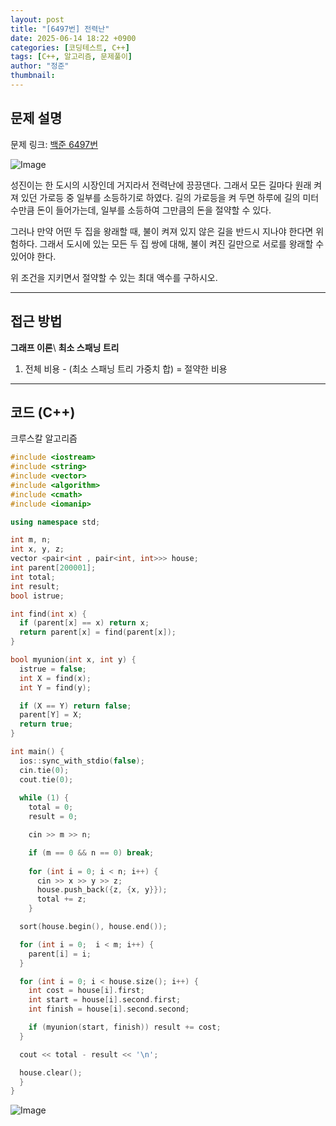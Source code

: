 ```yaml
---
layout: post
title: "[6497번] 전력난"
date: 2025-06-14 18:22 +0900
categories: [코딩테스트, C++]
tags: [C++, 알고리즘, 문제풀이]
author: "정준"
thumbnail: 
---
```


## 문제 설명

문제 링크: [백준 6497번](https://www.acmicpc.net/problem/6497)

![Image](https://github.com/user-attachments/assets/2c4e1f78-b1ca-4b54-83eb-7b09ff12788f)

성진이는 한 도시의 시장인데 거지라서 전력난에 끙끙댄다. 그래서 모든 길마다 원래 켜져 있던 가로등 중 일부를 소등하기로 하였다. 길의 가로등을 켜 두면 하루에 길의 미터 수만큼 돈이 들어가는데, 일부를 소등하여 그만큼의 돈을 절약할 수 있다.

그러나 만약 어떤 두 집을 왕래할 때, 불이 켜져 있지 않은 길을 반드시 지나야 한다면 위험하다. 그래서 도시에 있는 모든 두 집 쌍에 대해, 불이 켜진 길만으로 서로를 왕래할 수 있어야 한다.

위 조건을 지키면서 절약할 수 있는 최대 액수를 구하시오.

---

## 접근 방법

**그래프 이론**\\
**최소 스패닝 트리**

1. 전체 비용 - (최소 스패닝 트리 가중치 합) = 절약한 비용

---

## 코드 (C++)

크루스칼 알고리즘
```cpp
#include <iostream>
#include <string>
#include <vector>
#include <algorithm>
#include <cmath>
#include <iomanip>

using namespace std;

int m, n;
int x, y, z;
vector <pair<int , pair<int, int>>> house;
int parent[200001];
int total;
int result;
bool istrue;

int find(int x) {
  if (parent[x] == x) return x;
  return parent[x] = find(parent[x]);
}

bool myunion(int x, int y) {
  istrue = false;
  int X = find(x);
  int Y = find(y);

  if (X == Y) return false;
  parent[Y] = X;
  return true;
}

int main() {
  ios::sync_with_stdio(false);
  cin.tie(0);
  cout.tie(0);
  
  while (1) {
    total = 0;
    result = 0;

    cin >> m >> n;

    if (m == 0 && n == 0) break;
  
    for (int i = 0; i < n; i++) {
      cin >> x >> y >> z;
      house.push_back({z, {x, y}});
      total += z;
    }

  sort(house.begin(), house.end());

  for (int i = 0;  i < m; i++) {
    parent[i] = i;
  }

  for (int i = 0; i < house.size(); i++) {
    int cost = house[i].first;
    int start = house[i].second.first;
    int finish = house[i].second.second;

    if (myunion(start, finish)) result += cost; 
  }

  cout << total - result << '\n';

  house.clear();
  }
}
```

![Image](https://github.com/user-attachments/assets/7bd50cd3-9091-46c7-aa54-07b26745c9c2)